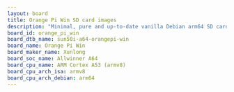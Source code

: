 ```yaml
---
layout: board
title: Orange Pi Win SD card images
description: "Minimal, pure and up-to-date vanilla Debian arm64 SD card images for Orange Pi Win by Xunlong, SoC: Allwinner A64, CPU ISA: armv8"
board_id: orange_pi_win
board_dtb_name: sun50i-a64-orangepi-win
board_name: Orange Pi Win
board_maker_name: Xunlong
board_soc_name: Allwinner A64
board_cpu_name: ARM Cortex A53 (armv8)
board_cpu_arch_isa: armv8
board_cpu_arch_debian: arm64
---
```

